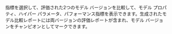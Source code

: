 指標を選択して、評価された2つのモデル バージョンを比較して、モデル プロパティ、ハイパー パラメータ、パフォーマンス指標を表示できます。生成されたモデル比較レポートには両バージョンの評価レポートが含まれ、モデル バージョンをチャンピオンとしてマークできます。

